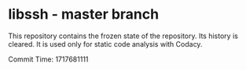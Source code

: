 # libssh - master branch

This repository contains the frozen state of the repository.
Its history is cleared. It is used only for static code
analysis with Codacy.

Commit Time: 1717681111